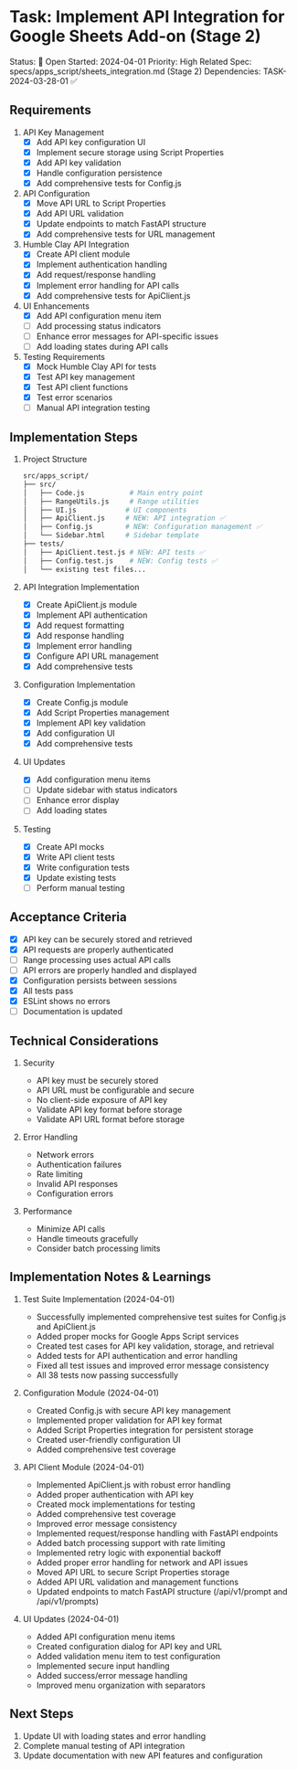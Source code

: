 # Task: Implement API Integration for Google Sheets Add-on (Stage 2)

Status: 📝 Open
Started: 2024-04-01
Priority: High
Related Spec: specs/apps_script/sheets_integration.md (Stage 2)
Dependencies: TASK-2024-03-28-01 ✅

## Requirements

1. API Key Management
   - [x] Add API key configuration UI
   - [x] Implement secure storage using Script Properties
   - [x] Add API key validation
   - [x] Handle configuration persistence
   - [x] Add comprehensive tests for Config.js

2. API Configuration
   - [x] Move API URL to Script Properties
   - [x] Add API URL validation
   - [x] Update endpoints to match FastAPI structure
   - [x] Add comprehensive tests for URL management

3. Humble Clay API Integration
   - [x] Create API client module
   - [x] Implement authentication handling
   - [x] Add request/response handling
   - [x] Implement error handling for API calls
   - [x] Add comprehensive tests for ApiClient.js

4. UI Enhancements
   - [x] Add API configuration menu item
   - [ ] Add processing status indicators
   - [ ] Enhance error messages for API-specific issues
   - [ ] Add loading states during API calls

5. Testing Requirements
   - [x] Mock Humble Clay API for tests
   - [x] Test API key management
   - [x] Test API client functions
   - [x] Test error scenarios
   - [ ] Manual API integration testing

## Implementation Steps

1. Project Structure
   ```bash
   src/apps_script/
   ├── src/
   │   ├── Code.js           # Main entry point
   │   ├── RangeUtils.js     # Range utilities
   │   ├── UI.js            # UI components
   │   ├── ApiClient.js     # NEW: API integration ✅
   │   ├── Config.js        # NEW: Configuration management ✅
   │   └── Sidebar.html     # Sidebar template
   ├── tests/
   │   ├── ApiClient.test.js # NEW: API tests ✅
   │   ├── Config.test.js    # NEW: Config tests ✅
   │   └── existing test files...
   ```

2. API Integration Implementation
   - [x] Create ApiClient.js module
   - [x] Implement API authentication
   - [x] Add request formatting
   - [x] Add response handling
   - [x] Implement error handling
   - [x] Configure API URL management
   - [x] Add comprehensive tests

3. Configuration Implementation
   - [x] Create Config.js module
   - [x] Add Script Properties management
   - [x] Implement API key validation
   - [x] Add configuration UI
   - [x] Add comprehensive tests

4. UI Updates
   - [x] Add configuration menu items
   - [ ] Update sidebar with status indicators
   - [ ] Enhance error display
   - [ ] Add loading states

5. Testing
   - [x] Create API mocks
   - [x] Write API client tests
   - [x] Write configuration tests
   - [x] Update existing tests
   - [ ] Perform manual testing

## Acceptance Criteria
- [x] API key can be securely stored and retrieved
- [x] API requests are properly authenticated
- [ ] Range processing uses actual API calls
- [ ] API errors are properly handled and displayed
- [x] Configuration persists between sessions
- [x] All tests pass
- [x] ESLint shows no errors
- [ ] Documentation is updated

## Technical Considerations

1. Security
   - API key must be securely stored
   - API URL must be configurable and secure
   - No client-side exposure of API key
   - Validate API key format before storage
   - Validate API URL format before storage

2. Error Handling
   - Network errors
   - Authentication failures
   - Rate limiting
   - Invalid API responses
   - Configuration errors

3. Performance
   - Minimize API calls
   - Handle timeouts gracefully
   - Consider batch processing limits

## Implementation Notes & Learnings

1. Test Suite Implementation (2024-04-01)
   - Successfully implemented comprehensive test suites for Config.js and ApiClient.js
   - Added proper mocks for Google Apps Script services
   - Created test cases for API key validation, storage, and retrieval
   - Added tests for API authentication and error handling
   - Fixed all test issues and improved error message consistency
   - All 38 tests now passing successfully

2. Configuration Module (2024-04-01)
   - Created Config.js with secure API key management
   - Implemented proper validation for API key format
   - Added Script Properties integration for persistent storage
   - Created user-friendly configuration UI
   - Added comprehensive test coverage

3. API Client Module (2024-04-01)
   - Implemented ApiClient.js with robust error handling
   - Added proper authentication with API key
   - Created mock implementations for testing
   - Added comprehensive test coverage
   - Improved error message consistency
   - Implemented request/response handling with FastAPI endpoints
   - Added batch processing support with rate limiting
   - Implemented retry logic with exponential backoff
   - Added proper error handling for network and API issues
   - Moved API URL to secure Script Properties storage
   - Added API URL validation and management functions
   - Updated endpoints to match FastAPI structure (/api/v1/prompt and /api/v1/prompts)

4. UI Updates (2024-04-01)
   - Added API configuration menu items
   - Created configuration dialog for API key and URL
   - Added validation menu item to test configuration
   - Implemented secure input handling
   - Added success/error message handling
   - Improved menu organization with separators

## Next Steps
1. Update UI with loading states and error handling
2. Complete manual testing of API integration
3. Update documentation with new API features and configuration 